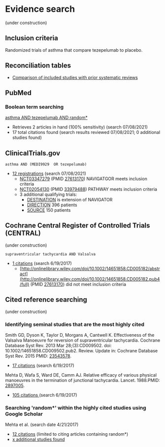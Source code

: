 # Evidence search
(under construction)
## Inclusion criteria
Randomized trials of asthma that compare tezepelumab to placebo.

## Reconciliation tables
* [Comparison of included studies with prior systematic reviews](../reconciliation-tables/Reconciliation%20of%20studies.pdf)

## PubMed
### Boolean term searching

[asthma AND tezepelumab AND random\*](https://www.ncbi.nlm.nih.gov/pubmed?cmd=Search&term=asthma%20AND%20tezepelumab%20AND%20random*)
* Retrieves 2 articles in hand (100% sensitivity) (search 07/08/2021)
* 17 total citations found (search results reviewed 07/08/2021; 0 additional studies found)

## ClinicalTrials.gov

`asthma AND (MEDI9929  OR tezepelumab)`
* [12 registrations](https://clinicaltrials.gov/ct2/results?cond=asthma&term=MEDI9929+OR+tezepelumab&Search=Search) (search 07/08/2021)
  * [NCT03347279](https://clinicaltrials.gov/ct2/show/NCT03347279) (PMID [27613170](https://www.ncbi.nlm.nih.gov/pubmed/27613170)) NAVIGATGOR meets inclusion criteria
  * [NCT02054130](https://clinicaltrials.gov/ct2/show/NCT02054130) (PMID [33979488](https://www.ncbi.nlm.nih.gov/pubmed/33979488)) PATHWAY meets inclusion criteria
  * 3 additional qualifying trials:
    * [DESTINATION](https://clinicaltrials.gov/ct2/show/NCT03706079) is extension of NAVIGATOR
    * [DIRECTION](https://clinicaltrials.gov/ct2/show/NCT03927157) 396 patients
    * [SOURCE](https://clinicaltrials.gov/ct2/show/NCT03406078) 150 patients

## Cochrane Central Register of Controlled Trials (CENTRAL)
(under construction)

`supraventricular tachycardia AND Valsalva`
* [1 citations](http://onlinelibrary.wiley.com/cochranelibrary/search?submitSearch=Go&searchRows%5B0%5D.searchCriterias%5B0%5D.fieldRestriction=title+abstract+keywords&searchRows%5B0%5D.searchCriterias%5B0%5D.term=hypertension) (search 6/19/2017)
  * [http://onlinelibrary.wiley.com/doi/10.1002/14651858.CD005182/abstract](http://onlinelibrary.wiley.com/doi/10.1002/14651858.CD005182.pub4/full) (PMID [27613170](https://www.ncbi.nlm.nih.gov/pubmed/27613170)) did not meet inclusion criteria

## Cited reference searching
(under construction)

### Identifying seminal studies that are the most highly cited
Smith GD, Dyson K, Taylor D, Morgans A, Cantwell K. Effectiveness of the Valsalva Manoeuvre for reversion of supraventricular tachycardia. Cochrane Database Syst Rev. 2013 Mar 28;(3):CD009502. doi: 10.1002/14651858.CD009502.pub2. Review. Update in: Cochrane Database Syst Rev. 2015 PMID: [23543578](http://pubmed.gov/23543578).
 * [17 citations](https://scholar.google.com/scholar?cites=2217747907445562937&as_sdt=2005&sciodt=0,5&hl=en) (search 6/19/2017)

Mehta D, Wafa S, Ward DE, Camm AJ. Relative efficacy of various physical manoeuvres in the termination of junctional tachycardia. Lancet. 1988.PMID: [2897005](http://pubmed.gov/2897005).
 * [105 citations ](https://scholar.google.com/scholar?cites=7605211014335624801) (search 6/19/2017)


### Searching 'random*' within the highly cited studies using Google Scholar

Mehta et al. (search date 4/21/2017)
* [12 citations](https://scholar.google.com/scholar?q=random&btnG=&hl=en&as_sdt=0%2C5&sciodt=0%2C5&cites=7605211014335624801&scipsc=1) (limited to citing articles containing random\*)
* [x additional studies found](https://pubmed.gov/25503625,27045252)
